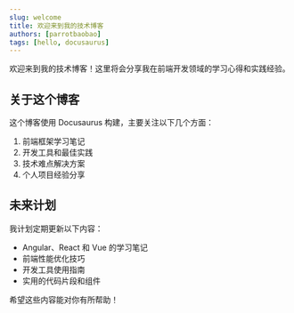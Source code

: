 ```yaml
---
slug: welcome
title: 欢迎来到我的技术博客
authors: [parrotbaobao]
tags: [hello, docusaurus]
---
```


欢迎来到我的技术博客！这里将会分享我在前端开发领域的学习心得和实践经验。

## 关于这个博客

这个博客使用 Docusaurus 构建，主要关注以下几个方面：

1. 前端框架学习笔记
2. 开发工具和最佳实践
3. 技术难点解决方案
4. 个人项目经验分享

## 未来计划

我计划定期更新以下内容：

- Angular、React 和 Vue 的学习笔记
- 前端性能优化技巧
- 开发工具使用指南
- 实用的代码片段和组件

希望这些内容能对你有所帮助！ 
